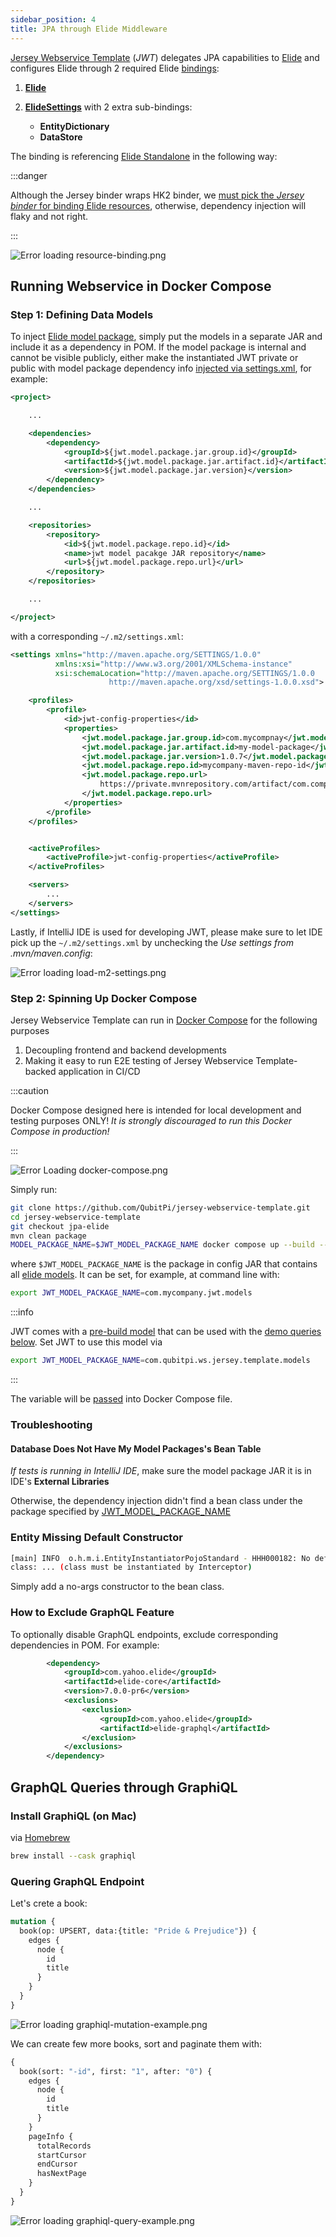 ```yaml
---
sidebar_position: 4
title: JPA through Elide Middleware
---
```


[Jersey Webservice Template] (_JWT_) delegates JPA capabilities to [Elide] and configures Elide through 2 required
Elide [bindings][what is binding]:

1. **[Elide][Elide instance class]**
2. **[ElideSettings][ElideSettings instance class]** with 2 extra sub-bindings:

   - **EntityDictionary**
   - **DataStore**

The binding is referencing [Elide Standalone] in the following way:

:::danger

Although the Jersey binder wraps HK2 binder, we
[must pick the _Jersey binder_ for binding Elide resources](https://github.com/QubitPi/jersey-webservice-template/pull/29/files#diff-afa024cc2643aaf681db505cac24b8601c94931290718993392e7726001b1559L39-R40),
otherwise, dependency injection will flaky and not right.

:::

![Error loading resource-binding.png](./img/resource-binding.png)

Running Webservice in Docker Compose
------------------------------------

### Step 1: Defining Data Models

To inject [Elide model package](https://github.com/QubitPi/elide/tree/master/elide-standalone#create-models), simply put
the models in a separate JAR and include it as a dependency in POM. If the model package is internal and cannot be
visible publicly, either make the instantiated JWT private or public with model package dependency info
[injected via settings.xml](https://maven.apache.org/examples/injecting-properties-via-settings.html), for example:

```xml
<project>

    ...

    <dependencies>
        <dependency>
            <groupId>${jwt.model.package.jar.group.id}</groupId>
            <artifactId>${jwt.model.package.jar.artifact.id}</artifactId>
            <version>${jwt.model.package.jar.version}</version>
        </dependency>
    </dependencies>

    ...

    <repositories>
        <repository>
            <id>${jwt.model.package.repo.id}</id>
            <name>jwt model pacakge JAR repository</name>
            <url>${jwt.model.package.repo.url}</url>
        </repository>
    </repositories>

    ...

</project>
```

with a corresponding `~/.m2/settings.xml`:

```xml
<settings xmlns="http://maven.apache.org/SETTINGS/1.0.0"
          xmlns:xsi="http://www.w3.org/2001/XMLSchema-instance"
          xsi:schemaLocation="http://maven.apache.org/SETTINGS/1.0.0
                      http://maven.apache.org/xsd/settings-1.0.0.xsd">

    <profiles>
        <profile>
            <id>jwt-config-properties</id>
            <properties>
                <jwt.model.package.jar.group.id>com.mycompnay</jwt.model.package.jar.group.id>
                <jwt.model.package.jar.artifact.id>my-model-package</jwt.model.package.jar.artifact.id>
                <jwt.model.package.jar.version>1.0.7</jwt.model.package.jar.version>
                <jwt.model.package.repo.id>mycompany-maven-repo-id</jwt.model.package.repo.id>
                <jwt.model.package.repo.url>
                    https://private.mvnrepository.com/artifact/com.company/my-model-package
                </jwt.model.package.repo.url>
            </properties>
        </profile>
    </profiles>


    <activeProfiles>
        <activeProfile>jwt-config-properties</activeProfile>
    </activeProfiles>

    <servers>
        ...
    </servers>
</settings>
```

Lastly, if IntelliJ IDE is used for developing JWT, please make sure to let IDE pick up the `~/.m2/settings.xml` by
unchecking the _Use settings from .mvn/maven.config_:

![Error loading load-m2-settings.png](./img/load-m2-settings.png)

### Step 2: Spinning Up Docker Compose

Jersey Webservice Template can run in [Docker Compose] for the following purposes

1. Decoupling frontend and backend developments
2. Making it easy to run E2E testing of Jersey Webservice Template-backed application in CI/CD

:::caution

Docker Compose designed here is intended for local development and testing purposes ONLY! _It is strongly discouraged
to run this Docker Compose in production!_

:::

![Error Loading docker-compose.png](./img/docker-compose.png)

Simply run:

```bash
git clone https://github.com/QubitPi/jersey-webservice-template.git
cd jersey-webservice-template
git checkout jpa-elide
mvn clean package
MODEL_PACKAGE_NAME=$JWT_MODEL_PACKAGE_NAME docker compose up --build --force-recreate
```

where `$JWT_MODEL_PACKAGE_NAME` is the package in config JAR that contains all
[elide models](https://elide.io/pages/guide/v7/02-data-model.html). It can be set, for example, at command line with:

```bash
export JWT_MODEL_PACKAGE_NAME=com.mycompany.jwt.models
```

:::info

JWT comes with a
[pre-build model](https://github.com/QubitPi/jersey-webservice-template/blob/jpa-elide/src/main/java/com/qubitpi/ws/jersey/template/models/Book.java)
that can be used with the [demo queries below](#graphql-queries-through-graphiql). Set JWT to use this model via

```bash
export JWT_MODEL_PACKAGE_NAME=com.qubitpi.ws.jersey.template.models
```

:::

The variable will be [passed](https://stackoverflow.com/a/58900415) into Docker Compose file.

### Troubleshooting

#### Database Does Not Have My Model Packages's Bean Table

_If tests is running in IntelliJ IDE_, make sure the model package JAR it is in IDE's **External Libraries**

Otherwise, the dependency injection didn't find a bean class under the package specified by
[JWT_MODEL_PACKAGE_NAME](#step-1-defining-data-models)

### Entity Missing Default Constructor

```bash
[main] INFO  o.h.m.i.EntityInstantiatorPojoStandard - HHH000182: No default (no-argument) constructor for
class: ... (class must be instantiated by Interceptor)
```

Simply add a no-args constructor to the bean class.

### How to Exclude GraphQL Feature

To optionally disable GraphQL endpoints, exclude corresponding dependencies in POM. For example:

```xml
        <dependency>
            <groupId>com.yahoo.elide</groupId>
            <artifactId>elide-core</artifactId>
            <version>7.0.0-pr6</version>
            <exclusions>
                <exclusion>
                    <groupId>com.yahoo.elide</groupId>
                    <artifactId>elide-graphql</artifactId>
                </exclusion>
            </exclusions>
        </dependency>
```

GraphQL Queries through GraphiQL
--------------------------------

### Install GraphiQL (on Mac)

via [Homebrew](https://formulae.brew.sh/cask/graphiql)

```bash
brew install --cask graphiql
```

### Quering GraphQL Endpoint

Let's crete a book:

```graphql
mutation {
  book(op: UPSERT, data:{title: "Pride & Prejudice"}) {
    edges {
      node {
        id
        title
      }
    }
  }
}
```

![Error loading graphiql-mutation-example.png](./img/graphiql-mutation-example.png)

We can create few more books, sort and paginate them with:

```graphql
{
  book(sort: "-id", first: "1", after: "0") {
    edges {
      node {
        id
        title
      }
    }
    pageInfo {
      totalRecords
      startCursor
      endCursor
      hasNextPage
    }
  }
}
```

![Error loading graphiql-query-example.png](./img/graphiql-query-example.png)

[Docker Compose]: https://github.com/QubitPi/jersey-webservice-template/blob/jpa-elide/docker-compose.yml

[Elide]: https://qubitpi.github.io/elide-doc/
[Elide instance class]: https://github.com/QubitPi/elide/blob/master/elide-core/src/main/java/com/yahoo/elide/Elide.java
[Elide Standalone]: https://github.com/QubitPi/elide/tree/master/elide-standalone
[ElideSettings instance class]: https://github.com/QubitPi/elide/blob/master/elide-core/src/main/java/com/yahoo/elide/ElideSettings.java

[Jersey Webservice Template]: https://qubitpi.github.io/jersey-webservice-template/

[what is binding]: https://qubitpi.github.io/jersey/ioc.html
